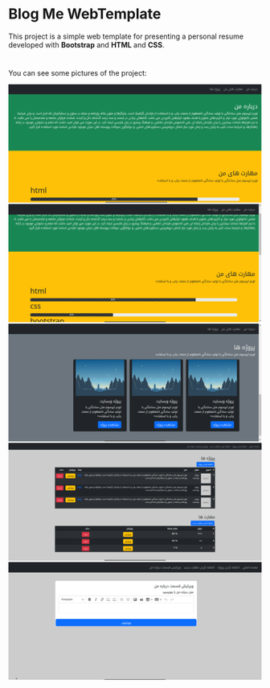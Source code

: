 # Blog Me WebTemplate

This project is a simple web template for presenting a personal resume developed with **Bootstrap** and **HTML** and **CSS**.

#
You can see some pictures of the project:

![image 1](./img/ReadMeImages/img-1.png)
![image 2](./img/ReadMeImages/img-2.png)
![image 3](./img/ReadMeImages/img-3.png)
![image 4](./img/ReadMeImages/img-4.png)
![image 5](./img/ReadMeImages/img-5.png)
